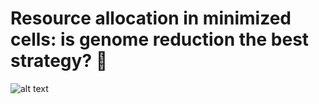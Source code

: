 # Resource allocation in minimized cells: is genome reduction the best strategy? 🧬



![alt text](https://github.com/utrillalab/proteomeVSgenome/raw/main/docs/Figura_test.png)
